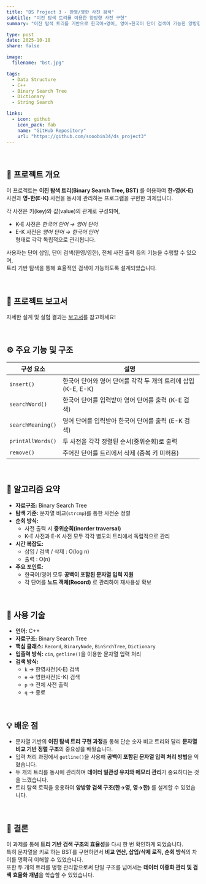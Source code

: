 ```yaml
---
title: "DS Project 3 - 한영/영한 사전 검색"
subtitle: "이진 탐색 트리를 이용한 양방향 사전 구현"
summary: "이진 탐색 트리를 기반으로 한국어→영어, 영어→한국어 단어 검색이 가능한 양방향 사전을 구현했습니다."

type: post
date: 2025-10-18
share: false

image:
  filename: "bst.jpg"

tags:
  - Data Structure
  - C++
  - Binary Search Tree
  - Dictionary
  - String Search

links:
  - icon: github
    icon_pack: fab
    name: "GitHub Repository"
    url: "https://github.com/sooobin34/ds_project3"
---
```


<br>

## 🎯 프로젝트 개요
이 프로젝트는 **이진 탐색 트리(Binary Search Tree, BST)** 를 이용하여 **한-영(K-E)** 사전과 **영-한(E-K)** 사전을 동시에 관리하는 프로그램을 구현한 과제입니다.  

각 사전은 키(key)와 값(value)의 관계로 구성되며,  
- K-E 사전은 *한국어 단어 → 영어 단어*  
- E-K 사전은 *영어 단어 → 한국어 단어*  
형태로 각각 독립적으로 관리됩니다.  

사용자는 단어 삽입, 단어 검색(한영/영한), 전체 사전 출력 등의 기능을 수행할 수 있으며,  
트리 기반 탐색을 통해 효율적인 검색이 가능하도록 설계되었습니다.

<br>

## 📄 프로젝트 보고서  
자세한 설계 및 실험 결과는 [보고서](/files/ds_project123_report.pdf)를 참고하세요!

<br>

## ⚙️ 주요 기능 및 구조
| 구성 요소 | 설명 |
|------------|-------|
| `insert()` | 한국어 단어와 영어 단어를 각각 두 개의 트리에 삽입 (K-E, E-K) |
| `searchWord()` | 한국어 단어를 입력받아 영어 단어를 출력 (K-E 검색) |
| `searchMeaning()` | 영어 단어를 입력받아 한국어 단어를 출력 (E-K 검색) |
| `printAllWords()` | 두 사전을 각각 정렬된 순서(중위순회)로 출력 |
| `remove()` | 주어진 단어를 트리에서 삭제 (중복 키 미허용) |

<br>

## 🧠 알고리즘 요약
- **자료구조:** Binary Search Tree  
- **탐색 기준:** 문자열 비교(`strcmp`)를 통한 사전순 정렬  
- **순회 방식:**  
  - 사전 출력 시 **중위순회(inorder traversal)**  
  - K-E 사전과 E-K 사전 모두 각각 별도의 트리에서 독립적으로 관리  
- **시간 복잡도:**  
  - 삽입 / 검색 / 삭제 : O(log n)  
  - 출력 : O(n)  
- **주요 포인트:**  
  - 한국어/영어 모두 **공백이 포함된 문자열 입력 지원**  
  - 각 단어를 **노드 객체(Record)** 로 관리하여 재사용성 확보  

<br>

## 🧩 사용 기술
- **언어:** C++  
- **자료구조:** Binary Search Tree  
- **핵심 클래스:** `Record`, `BinaryNode`, `BinSrchTree`, `Dictionary`  
- **입출력 방식:** `cin`, `getline()`을 이용한 문자열 입력 처리  
- **검색 방식:**  
  - `k` → 한영사전(K-E) 검색  
  - `e` → 영한사전(E-K) 검색  
  - `p` → 전체 사전 출력  
  - `q` → 종료  

<br>

## 💡 배운 점
- 문자열 기반의 **이진 탐색 트리 구현 과정**을 통해 단순 숫자 비교 트리와 달리 **문자열 비교 기반 정렬 구조**의 중요성을 배웠습니다.  
- 입력 처리 과정에서 `getline()`을 사용해 **공백이 포함된 문자열 입력 처리 방법**을 익혔습니다.  
- 두 개의 트리를 동시에 관리하며 **데이터 일관성 유지와 메모리 관리**가 중요하다는 것을 느꼈습니다.
- 트리 탐색 로직을 응용하여 **양방향 검색 구조(한→영, 영→한)** 를 설계할 수 있었습니다.  

<br>

## 📘 결론
이 과제를 통해 **트리 기반 검색 구조의 효율성**을 다시 한 번 확인하게 되었습니다.  
특히 문자열을 키로 하는 BST를 구현하면서 **비교 연산, 삽입/삭제 로직, 순회 방식**의 차이를 명확히 이해할 수 있었습니다.  
또한 두 개의 트리를 병행 관리함으로써 단일 구조를 넘어서는 **데이터 이중화 관리 및 검색 효율화 개념**을 학습할 수 있었습니다.

<dr>